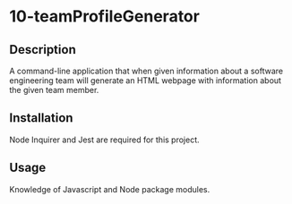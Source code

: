 # 10-teamProfileGenerator

## Description
A command-line application that when given information about a software engineering team will generate an HTML webpage with information about the given team member. 

## Installation

Node Inquirer and Jest are required for this project. 

## Usage 
Knowledge of Javascript and Node package modules.